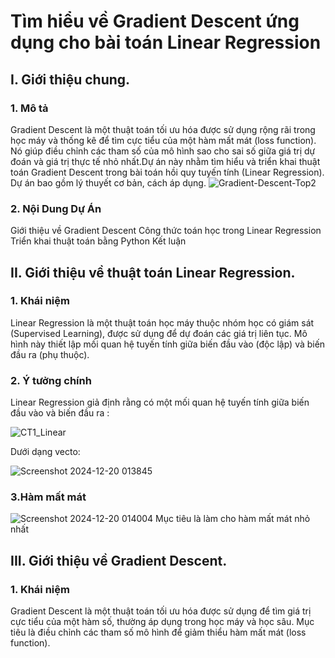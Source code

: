 # Tìm hiểu về Gradient Descent ứng dụng cho bài toán Linear Regression
## I. Giới thiệu chung.
### 1. Mô tả
Gradient Descent là một thuật toán tối ưu hóa được sử dụng rộng rãi trong học máy và thống kê để tìm cực tiểu của một hàm mất mát (loss function). Nó giúp điều chỉnh các tham số của mô hình sao cho sai số giữa giá trị dự đoán và giá trị thực tế nhỏ nhất.Dự án này nhằm tìm hiểu và triển khai thuật toán Gradient Descent trong bài toán hồi quy tuyến tính (Linear Regression). Dự án bao gồm lý thuyết cơ bản, cách áp dụng.
![Gradient-Descent-Top2](https://github.com/user-attachments/assets/e642c824-12fd-4b7c-82ae-e9f438783ee4)
### 2. Nội Dung Dự Án
Giới thiệu về Gradient Descent
Công thức toán học trong Linear Regression
Triển khai thuật toán bằng Python
Kết luận
## II. Giới thiệu về thuật toán Linear Regression.
### 1. Khái niệm
Linear Regression là một thuật toán học máy thuộc nhóm học có giám sát (Supervised Learning), được sử dụng để dự đoán các giá trị liên tục. Mô hình này thiết lập mối quan hệ tuyến tính giữa biến đầu vào (độc lập) và biến đầu ra (phụ thuộc).
### 2. Ý tưởng chính
Linear Regression giả định rằng có một mối quan hệ tuyến tính giữa biến đầu vào và biến đầu ra :

![CT1_Linear](https://github.com/user-attachments/assets/ffe339e8-0d24-438c-9217-caf776662995)

Dưới dạng vecto:

![Screenshot 2024-12-20 013845](https://github.com/user-attachments/assets/5af95bd8-e582-4857-af8f-587bbe7c220b)
### 3.Hàm mất mát

![Screenshot 2024-12-20 014004](https://github.com/user-attachments/assets/8e77b981-8feb-4759-b94e-66ec92c33f84)
Mục tiêu là làm cho hàm mất mát nhỏ nhất

## III. Giới thiệu về Gradient Descent.
### 1. Khái niệm
Gradient Descent là một thuật toán tối ưu hóa được sử dụng để tìm giá trị cực tiểu của một hàm số, thường áp dụng trong học máy và học sâu. Mục tiêu là điều chỉnh các tham số mô hình để giảm thiểu hàm mất mát (loss function).
